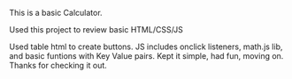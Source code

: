This is a basic Calculator.

Used this project to review basic HTML/CSS/JS

Used table html to create buttons.
JS includes onclick listeners, math.js lib, and basic funtions with Key Value pairs.
Kept it simple, had fun, moving on. Thanks for checking it out.
